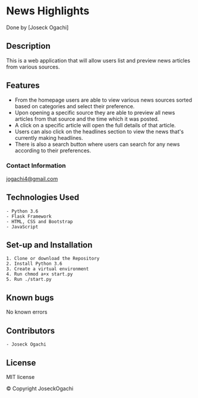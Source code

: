 # News Highlights

Done by [Joseck Ogachi]

## Description

This is a web application that will allow users list and preview news articles from various sources.

## Features

- From the homepage users are able to view various news sources sorted based on categories and select their preference.
- Upon opening a specific source they are able to preview all news articles from that source and the time which it was posted.
- A click on a specific article will open the full details of that article.
- Users can also click on the headlines section to view the news that's currently making headlines.
- There is also a search button where users can search for any news according to their preferences.

### Contact Information

[jogachi4@gmail.com](gmail.com)

## Technologies Used

    - Python 3.6
    - Flask Framework
    - HTML, CSS and Bootstrap
    - JavaScript

## Set-up and Installation

    1. Clone or download the Repository
    2. Install Python 3.6
    3. Create a virtual environment
    4. Run chmod a+x start.py
    5. Run ./start.py

## Known bugs

No known errors

## Contributors

    - Joseck Ogachi

## License

MIT license

&copy; Copyright JoseckOgachi
